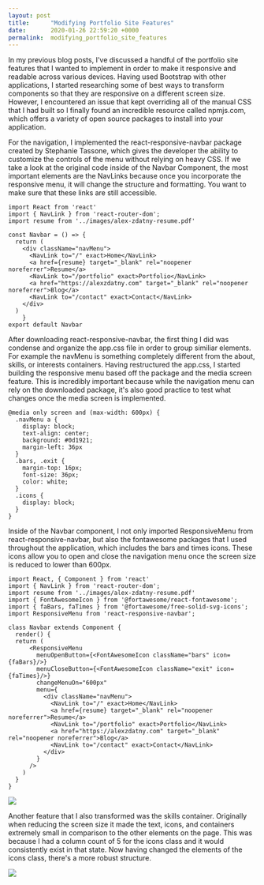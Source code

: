 ```yaml
---
layout: post
title:      "Modifying Portfolio Site Features"
date:       2020-01-26 22:59:20 +0000
permalink:  modifying_portfolio_site_features
---
```


In my previous blog posts, I've discussed a handful of the portfolio site features that I wanted to implement in order to make it responsive and readable across various devices. Having used Bootstrap with other applications, I started researching some of best ways to transform components so that they are responsive on a different screen size. However, I encountered an issue that kept overriding all of the manual CSS that I had built so I finally found an incredible resource called npmjs.com, which offers a variety of open source packages to install into your application. 

For the navigation, I implemented the react-responsive-navbar package created by Stephanie Tassone, which gives the developer the ability to customize the controls of the menu without relying on heavy CSS. If we take a look at the original code inside of the Navbar Component, the most important elements are the NavLinks because once you incorporate the responsive menu, it will change the structure and formatting. You want to make sure that these links are still accessible. 

```
import React from 'react'
import { NavLink } from 'react-router-dom';
import resume from '../images/alex-zdatny-resume.pdf'

const Navbar = () => {
  return (
    <div className="navMenu">
      <NavLink to="/" exact>Home</NavLink>
      <a href={resume} target="_blank" rel="noopener noreferrer">Resume</a>
      <NavLink to="/portfolio" exact>Portfolio</NavLink>
      <a href="https://alexzdatny.com" target="_blank" rel="noopener noreferrer">Blog</a>
      <NavLink to="/contact" exact>Contact</NavLink>
    </div>
  )
	}
export default Navbar
```

After downloading react-responsive-navbar, the first thing I did was condense and organize the app.css file in order to group similiar elements. For example the navMenu is something completely different from the about, skills, or interests containers. Having restructured the app.css, I started building the responsive menu based off the package and the media screen feature. This is incredibly important because while the navigation menu can rely on the downloaded package, it's also good practice to test what changes once the media screen is implemented.

```
@media only screen and (max-width: 600px) {
  .navMenu a {
    display: block;
    text-align: center;
    background: #0d1921;
    margin-left: 36px
  }
  .bars, .exit {
    margin-top: 16px;
    font-size: 36px;
    color: white;
  }
  .icons {
    display: block;
  }
}
```

Inside of the Navbar component, I not only imported ResponsiveMenu from react-responsive-navbar, but also the fontawesome packages that I used throughout the application, which includes the bars and times icons. These icons allow you to open and close the navigation menu once the screen size is reduced to lower than 600px.

```
import React, { Component } from 'react'
import { NavLink } from 'react-router-dom';
import resume from '../images/alex-zdatny-resume.pdf'
import { FontAwesomeIcon } from '@fortawesome/react-fontawesome';
import { faBars, faTimes } from '@fortawesome/free-solid-svg-icons';
import ResponsiveMenu from 'react-responsive-navbar';

class Navbar extends Component {
  render() {
  return (
      <ResponsiveMenu
        menuOpenButton={<FontAwesomeIcon className="bars" icon={faBars}/>}
        menuCloseButton={<FontAwesomeIcon className="exit" icon={faTimes}/>}
        changeMenuOn="600px"
        menu={
          <div className="navMenu">
            <NavLink to="/" exact>Home</NavLink>
            <a href={resume} target="_blank" rel="noopener noreferrer">Resume</a>
            <NavLink to="/portfolio" exact>Portfolio</NavLink>
            <a href="https://alexzdatny.com" target="_blank" rel="noopener noreferrer">Blog</a>
            <NavLink to="/contact" exact>Contact</NavLink>
          </div>
        }
      />
    )
  }
}
```


![](https://i.imgur.com/qoPyC6k.png)

Another feature that I also transformed was the skills container. Originally when reducing the screen size it made the text, icons, and containers extremely small in comparison to the other elements on the page. This was because I had a column count of 5 for the icons class and it would consistently exist in that state. Now having changed the elements of the icons class, there's a more robust structure.

![](https://i.imgur.com/vtEKjfT.png)

